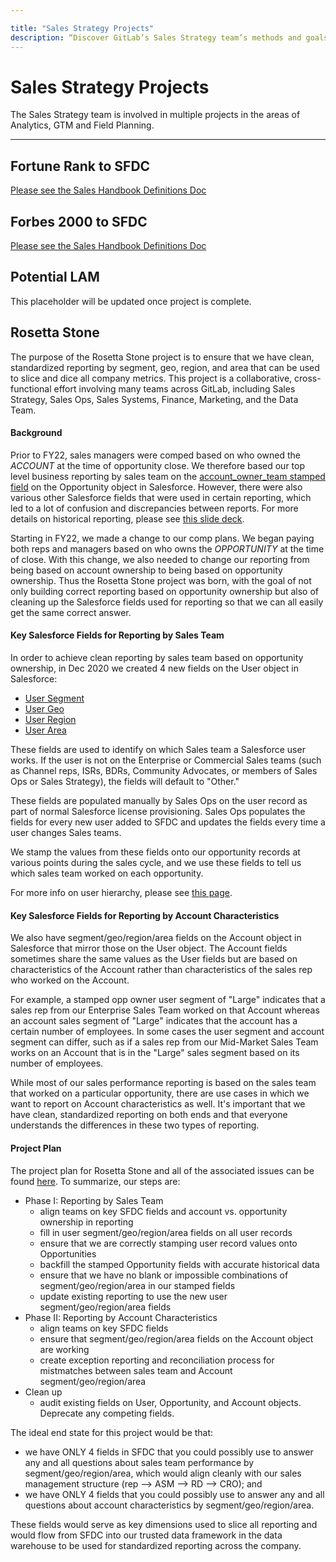```yaml
---

title: "Sales Strategy Projects"
description: “Discover GitLab’s Sales Strategy team’s methods and goals”
---
```








# Sales Strategy Projects

The Sales Strategy team is involved in multiple projects in the areas of Analytics, GTM and Field Planning.

---

## Fortune Rank to SFDC

[Please see the Sales Handbook Definitions Doc](https://docs.google.com/document/d/1UaKPTQePAU1RxtGSVb-BujdKiPVoepevrRh8q5bvbBg/edit#bookmark=id.vkhb6a9ugrkh)


## Forbes 2000 to SFDC

[Please see the Sales Handbook Definitions Doc](https://docs.google.com/document/d/1UaKPTQePAU1RxtGSVb-BujdKiPVoepevrRh8q5bvbBg/edit#bookmark=id.hlidqemi1m03)


## Potential LAM

This placeholder will be updated once project is complete.


## Rosetta Stone

The purpose of the Rosetta Stone project is to ensure that we have clean, standardized reporting by segment, geo, region, and area that can be used to slice and dice all company metrics. This project is a collaborative, cross-functional effort involving many teams across GitLab, including Sales Strategy, Sales Ops, Sales Systems, Finance, Marketing, and the Data Team.

#### Background

Prior to FY22, sales managers were comped based on who owned the *ACCOUNT* at the time of opportunity close. We therefore based our top level business reporting by sales team on the [account_owner_team stamped field](https://gitlab.my.salesforce.com/00N6100000ICas4?setupid=OpportunityFields) on the Opportunity object in Salesforce. However, there were also various other Salesforce fields that were used in certain reporting, which led to a lot of confusion and discrepancies between reports. For more details on historical reporting, please see [this slide deck](https://docs.google.com/presentation/d/1c3vu8K5U2q8hZKlTB3vkFCl1cimOn0KRMH-RLinjLc0/edit#slide=id.gb7e12c6784_0_40).

Starting in FY22, we made a change to our comp plans. We began paying both reps and managers based on who owns the *OPPORTUNITY* at the time of close. With this change, we also needed to change our reporting from being based on account ownership to being based on opportunity ownership. Thus the Rosetta Stone project was born, with the goal of not only building correct reporting based on opportunity ownership but also of cleaning up the Salesforce fields used for reporting so that we can all easily get the same correct answer.

#### Key Salesforce Fields for Reporting by Sales Team

In order to achieve clean reporting by sales team based on opportunity ownership, in Dec 2020 we created 4 new fields on the User object in Salesforce:
   - [User Segment](https://gitlab.my.salesforce.com/00N6100000ICbBT?setupid=UserFields)
   - [User Geo](https://gitlab.my.salesforce.com/00N4M00000IbHo5?setupid=UserFields)
   - [User Region](https://gitlab.my.salesforce.com/00N4M00000IbHo6?setupid=UserFields)
   - [User Area](https://gitlab.my.salesforce.com/00N4M00000IbHo4?setupid=UserFields)

These fields are used to identify on which Sales team a Salesforce user works. If the user is not on the Enterprise or Commercial Sales teams (such as Channel reps, ISRs, BDRs, Community Advocates, or members of Sales Ops or Sales Strategy), the fields will default to "Other."

These fields are populated manually by Sales Ops on the user record as part of normal Salesforce license provisioning. Sales Ops populates the fields for every new user added to SFDC and updates the fields every time a user changes Sales teams.

We stamp the values from these fields onto our opportunity records at various points during the sales cycle, and we use these fields to tell us which sales team worked on each opportunity.

For more info on user hierarchy, please see [this page](/handbook/sales/sales-term-glossary/#user-hierarchy).

#### Key Salesforce Fields for Reporting by Account Characteristics

We also have segment/geo/region/area fields on the Account object in Salesforce that mirror those on the User object. The Account fields sometimes share the same values as the User fields but are based on characteristics of the Account rather than characteristics of the sales rep who worked on the Account.

For example, a stamped opp owner user segment of "Large" indicates that a sales rep from our Enterprise Sales Team worked on that Account whereas an account sales segment of "Large" indicates that the account has a certain number of employees. In some cases the user segment and account segment can differ, such as if a sales rep from our Mid-Market Sales Team works on an Account that is in the "Large" sales segment based on its number of employees.

While most of our sales performance reporting is based on the sales team that worked on a particular opportunity, there are use cases in which we want to report on Account characteristics as well. It's important that we have clean, standardized reporting on both ends and that everyone understands the differences in these two types of reporting.

#### Project Plan

The project plan for Rosetta Stone and all of the associated issues can be found [here](https://gitlab.com/gitlab-com/sales-team/field-operations/analytics/-/issues/242#note_495712375). To summarize, our steps are:
 - Phase I: Reporting by Sales Team
   - align teams on key SFDC fields and account vs. opportunity ownership in reporting
   - fill in user segment/geo/region/area fields on all user records
   - ensure that we are correctly stamping user record values onto Opportunities
   - backfill the stamped Opportunity fields with accurate historical data
   - ensure that we have no blank or impossible combinations of segment/geo/region/area in our stamped fields
   - update existing reporting to use the new user segment/geo/region/area fields
 - Phase II: Reporting by Account Characteristics
   - align teams on key SFDC fields
   - ensure that segment/geo/region/area fields on the Account object are working
   - create exception reporting and reconciliation process for mistmatches between sales team and Account segment/geo/region/area
 - Clean up
   - audit existing fields on User, Opportunity, and Account objects. Deprecate any competing fields.

The ideal end state for this project would be that:
   - we have ONLY 4 fields in SFDC that you could possibly use to answer any and all questions about sales team performance by segment/geo/region/area, which would align cleanly with our sales management structure (rep --> ASM --> RD --> CRO); and
   - we have ONLY 4 fields that you could possibly use to answer any and all questions about account characteristics by segment/geo/region/area.

These fields would serve as key dimensions used to slice all reporting and would flow from SFDC into our trusted data framework in the data warehouse to be used for standardized reporting across the company.
